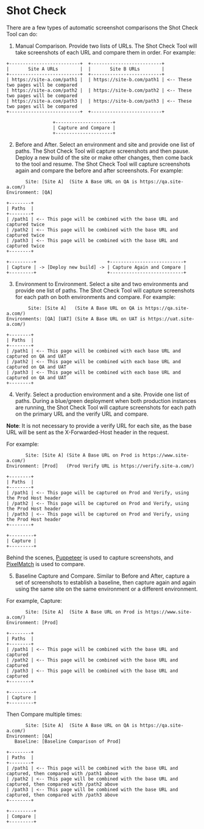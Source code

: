 # Shot Check

There are a few types of automatic screenshot comparisons the Shot Check Tool can do:

1) Manual Comparison. Provide two lists of URLs. The Shot Check Tool will take
screenshots of each URL and compare them in order. For example:

```
+--------------------------+  +--------------------------+
|       Site A URLs        |  |       Site B URLs        |
+--------------------------+  +--------------------------+
| https://site-a.com/path1 |  | https://site-b.com/path1 | <-- These two pages will be compared
| https://site-a.com/path2 |  | https://site-b.com/path2 | <-- These two pages will be compared
| https://site-a.com/path3 |  | https://site-b.com/path3 | <-- These two pages will be compared
+--------------------------+  +--------------------------+

                 +---------------------+
                 | Capture and Compare |
                 +---------------------+
```

2) Before and After. Select an environment and site and provide one list of
paths. The Shot Check Tool will capture screenshots and then pause. Deploy a
new build of the site or make other changes, then come back to the tool and
resume. The Shot Check Tool will capture screenshots again and compare the
before and after screenshots. For example:

```
       Site: [Site A]  (Site A Base URL on QA is https://qa.site-a.com/)
Environment: [QA]

+--------+
| Paths  |
+--------+
| /path1 | <-- This page will be combined with the base URL and captured twice
| /path2 | <-- This page will be combined with the base URL and captured twice
| /path3 | <-- This page will be combined with the base URL and captured twice
+--------+

+---------+                          +---------------------------+
| Capture | -> [Deploy new build] -> | Capture Again and Compare |
+---------+                          +---------------------------+
```

3) Environment to Environment. Select a site and two environments and provide one
list of paths. The Shot Check Tool will capture screenshots for each path on
both environments and compare. For example:

```
        Site: [Site A]   (Site A Base URL on QA is https://qa.site-a.com/)
Environments: [QA] [UAT] (Site A Base URL on UAT is https://uat.site-a.com/)

+--------+
| Paths  |
+--------+
| /path1 | <-- This page will be combined with each base URL and captured on QA and UAT
| /path2 | <-- This page will be combined with each base URL and captured on QA and UAT
| /path3 | <-- This page will be combined with each base URL and captured on QA and UAT
+--------+

```

4) Verify. Select a production environment and a site. Provide one list of
paths. During a blue/green deployment when both production instances are
running, the Shot Check Tool will capture screenshots for each path on the
primary URL and the verify URL and compare.

**Note**: It is not necessary to provide a verify URL for each site, as the
base URL will be sent as the X-Forwarded-Host header in the request.

For example:

```
       Site: [Site A] (Site A Base URL on Prod is https://www.site-a.com/)
Environment: [Prod]   (Prod Verify URL is https://verify.site-a.com/)

+--------+
| Paths  |
+--------+
| /path1 | <-- This page will be captured on Prod and Verify, using the Prod Host header
| /path2 | <-- This page will be captured on Prod and Verify, using the Prod Host header
| /path3 | <-- This page will be captured on Prod and Verify, using the Prod Host header
+--------+

+---------+
| Capture |
+---------+
```

Behind the scenes, [Puppeteer](https://github.com/puppeteer/puppeteer) is used
to capture screenshots, and [PixelMatch](https://github.com/mapbox/pixelmatch)
is used to compare.

5) Baseline Capture and Compare. Similar to Before and After, capture a set of
screenshots to establish a baseline, then capture again and again using the
same site on the same environment or a different environment. 

For example, Capture:
```
       Site: [Site A]  (Site A Base URL on Prod is https://www.site-a.com/)
Environment: [Prod]

+--------+
| Paths  |
+--------+
| /path1 | <-- This page will be combined with the base URL and captured
| /path2 | <-- This page will be combined with the base URL and captured
| /path3 | <-- This page will be combined with the base URL and captured
+--------+

+---------+
| Capture |
+---------+
```

Then Compare multiple times:
```
       Site: [Site A]  (Site A Base URL on QA is https://qa.site-a.com/)
Environment: [QA]
   Baseline: [Baseline Comparison of Prod]

+--------+
| Paths  |
+--------+
| /path1 | <-- This page will be combined with the base URL and captured, then compared with /path1 above
| /path2 | <-- This page will be combined with the base URL and captured, then compared with /path2 above
| /path3 | <-- This page will be combined with the base URL and captured, then compared with /path3 above
+--------+

+---------+
| Compare |
+---------+
```
